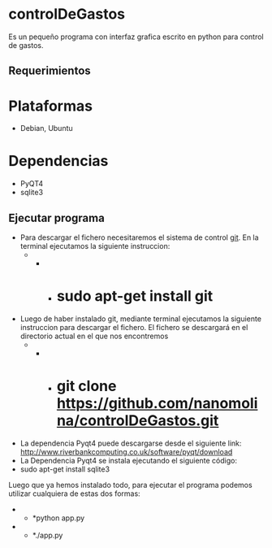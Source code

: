 controlDeGastos
===============

Es un pequeño programa con interfaz grafica escrito en python para control de gastos.


Requerimientos
--------------

  # Plataformas #
  * Debian, Ubuntu

  # Dependencias #
  * PyQT4
  * sqlite3

Ejecutar programa
-----------------

  * Para descargar el fichero necesitaremos el sistema de control [git](http://git-scm.com/ "git").
    En la terminal ejecutamos la siguiente instruccion:
    - - - # sudo apt-get install git #
  * Luego de haber instalado git, mediante terminal ejecutamos la siguiente instruccion para descargar el fichero.
    El fichero se descargará en el directorio actual en el que nos encontremos
    - - - # git clone https://github.com/nanomolina/controlDeGastos.git
  * La dependencia Pyqt4 puede descargarse desde el siguiente link:
    http://www.riverbankcomputing.co.uk/software/pyqt/download
  * La Dependencia Pyqt4 se instala ejecutando el siguiente código:
  * sudo apt-get install sqlite3

  Luego que ya hemos instalado todo, para ejecutar el programa podemos utilizar cualquiera de estas dos formas:
  * * *python app.py
  * * *./app.py
